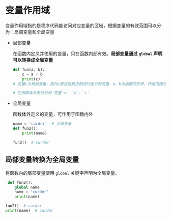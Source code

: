<a name="variable-scope"></a>
# 变量作用域

变量作用域指的是程序代码能访问对应变量的区域，根据变量的有效范围可以分为：局部变量和全局变量

- 局部变量

    在函数内定义并使用的变量，只在函数内部有效。**局部变量通过 `global` 声明可以转换成全局变量**
    ```python
    def fun(a, b):
        c = a + b
        print(c)
    # 变量c为局部变量，因为c是在函数内部进行定义的变量，a、b为函数的形参，作用范围也是函数内部，相当于局部变量。

    # 在函数体外无法访问 变量`a`、`b`、`c`
    ```

- 全局变量

    函数体外定义的变量，可作用于函数内外
    ```python
    name = 'curder'  # 全局变量
    def fun2():
        print(name)

    fun2()  # curder
    ```
  
## 局部变量转换为全局变量

将函数内的局部变量使用 `global` 关键字声明为全局变量。

```python
 def fun2():
    global name
    name = 'curder'
    print(name)

fun2()  # curder
print(name)  # curder
```